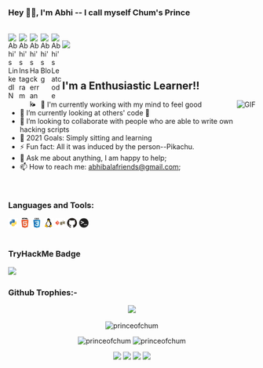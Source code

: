 ### Hey 👋🏽, I'm Abhi -- I call myself Chum's Prince

<br/>

<a href="https://www.linkedin.com/in/newpen/" target="_blank">
  <img align="left" alt="Abhi's LinkedIN" width="22px" src="https://cdn.jsdelivr.net/npm/simple-icons@v3/icons/linkedin.svg" />
</a>
<a href="https://www.instagram.com/prince_of_chum_parikshit/" target="_blank">
  <img align="left" alt="Abhi's Instagram" width="22px" src="https://cdn.jsdelivr.net/npm/simple-icons@v3/icons/instagram.svg" />
</a>
<a href="https://www.hackerrank.com/princeofchum" target="_blank">
  <img align="left" alt="Abhi's Hackerrank" width="22px" src="https://cdn.jsdelivr.net/npm/simple-icons@v3/icons/hackerrank.svg" />
</a>
<a href="https://cyberyanthology.blogspot.com/" target="_blank">
  <img align="left" alt="Abhi's Blog" width="22px" src="https://cdn.jsdelivr.net/npm/simple-icons@3.13.0/icons/blogger.svg" />
  </a>
<a href="https://leetcode.com/PrinceOfChum/" target="_blank">
  <img align="left" alt="Abhi's Leatcode" width="22px" src="https://cdn.jsdelivr.net/npm/simple-icons@3.13.0/icons/leetcode.svg" />
  </a>

![](https://visitor-badge.glitch.me/badge?page_id=princeofchum.PrinceofChum)

<br />

## I'm a Enthusiastic Learner!!

  <img align="right" alt="GIF" src="https://media.giphy.com/media/W3klTgJuKy5vymEoe7/giphy.gif" />

- 🔭 I'm currently working with my mind to feel good
- 🌱 I’m currently looking at others' code 🤣
- 👯 I’m looking to collaborate with people who are able to write own hacking scripts
- 🥅 2021 Goals: Simply sitting and learning
- ⚡ Fun fact: All it was induced by the person--Pikachu.
- 💬 Ask me about anything, I am happy to help;
- 📫 How to reach me: abhibalafriends@gmail.com;

<br />

### Languages and Tools:

<code><img height="20" src="https://raw.githubusercontent.com/github/explore/80688e429a7d4ef2fca1e82350fe8e3517d3494d/topics/python/python.png"></code>
<code><img height="20" src="https://raw.githubusercontent.com/github/explore/80688e429a7d4ef2fca1e82350fe8e3517d3494d/topics/html/html.png"></code>
<code><img height="20" src="https://raw.githubusercontent.com/github/explore/80688e429a7d4ef2fca1e82350fe8e3517d3494d/topics/css/css.png"></code>
<code><img height="20" src="https://raw.githubusercontent.com/github/explore/80688e429a7d4ef2fca1e82350fe8e3517d3494d/topics/linux/linux.png"></code>
<code><img height="20" src="https://raw.githubusercontent.com/github/explore/80688e429a7d4ef2fca1e82350fe8e3517d3494d/topics/git/git.png"></code>
<code><img height="20" src="https://raw.githubusercontent.com/github/explore/89bdd9644f44d1b12180fd512b95574fe4c54617/topics/github-api/github-api.png"></code>
<code><img height="20" src="https://raw.githubusercontent.com/github/explore/80688e429a7d4ef2fca1e82350fe8e3517d3494d/topics/terminal/terminal.png"></code>
<br />
<br />

### TryHackMe Badge
<img src="https://tryhackme.com/badge/350395" />

### Github Trophies:-
<p align="center">
  <a href="https://github.com/ryo-ma/github-profile-trophy" target="_blank">
    <img src="https://github-profile-trophy.vercel.app/?username=princeofchum&theme=gruvbox"/>
  </a>
</p>

<p align="center">
<img src="https://activity-graph.herokuapp.com/graph?username=princeofchum&theme=xcode" alt="princeofchum" />
</p>

<p align="center">
  <img width="48%" src="https://github-readme-streak-stats.herokuapp.com/?user=princeofchum&theme=dark" alt="princeofchum" />
  <img width="48%" src="https://github-readme-stats.vercel.app/api?username=princeofchum&show_icons=true&theme=dark" alt="princeofchum" />
</p>

<p align="center">
<img src="https://komarev.com/ghpvc/?username=princeofchum" />
<img src="https://badges.pufler.dev/years/princeofchum?&logo=github&logoColor=yellow" />
<img src="https://badges.pufler.dev/repos/princeofchum?&logo=github&logoColor=yellow" />
<img src="https://badges.pufler.dev/commits/monthly/princeofchum?&logo=github&logoColor=yellow" />

